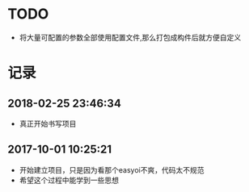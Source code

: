# TODO
- 将大量可配置的参数全部使用配置文件,那么打包成构件后就方便自定义

# 记录
## 2018-02-25 23:46:34
- 真正开始书写项目

## 2017-10-01 10:25:21
- 开始建立项目，只是因为看那个easyoi不爽，代码太不规范
- 希望这个过程中能学到一些思想